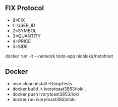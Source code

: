 ## FIX Protocol
* 8=FIX
* 1=USER_ID
* 2=SYMBOL
* 3=QUANTITY
* 4=PRICE
* 5=SIDE

docker run -it --network todo-app nicolaka/netshoot

## Docker
* mvn clean install -DskipTests
* docker build -t ivorytoast3853/loki .
* docker push ivorytoast3853/loki
* docker run ivorytoast3853/loki